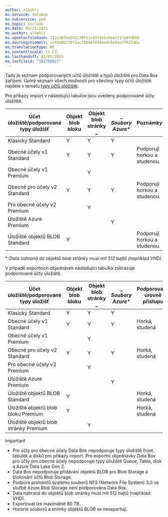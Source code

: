 ```yaml
---
author: alkohli
ms.service: databox
ms.subservice: pod
ms.topic: include
ms.date: 02/21/2021
ms.author: alkohli
ms.openlocfilehash: 112c30fdd242c20f11c43f42ba54e3717e074bbb
ms.sourcegitcommit: c27a20b278f2ac758447418ea4c8c61e27927d6a
ms.translationtype: MT
ms.contentlocale: cs-CZ
ms.lasthandoff: 03/03/2021
ms.locfileid: "101706027"
---
```

Tady je seznam podporovaných účtů úložiště a typů úložiště pro Data Box zařízení. Úplný seznam všech možností pro všechny typy účtů úložiště najdete v tématu [typy účtů úložiště](../articles/storage/common/storage-account-overview.md#types-of-storage-accounts).

Pro příkazy import v následující tabulce jsou uvedeny podporované účty úložiště.

| **Účet úložiště/podporované typy úložišť** | **Objekt blob bloku** |**Objekt blob stránky** _ |_ *Soubory Azure** |**Poznámky**|
| --- | --- | -- | -- | -- |
| Klasický Standard | Y | Y | Y |
| Obecné účely v1 Standard  | Y | Y | Y | Podporují horkou a studenou.|
| Obecné účely v1 Premium  |  | Y| | |
| Obecné pro účely v2 Standard  | Y | Y | Y | Podporují horkou a studenou.|
| Pro obecné účely v2 Premium  |  |Y | | |
| Úložiště Azure Premium |  |  | Y |  |  
| Úložiště objektů BLOB Standard |Y | | |Podporují horkou a studenou. |

\**-Data nahraná do objektů blob stránky musí mít 512 bajtů (například VHD).*

V případě exportních objednávek následující tabulka zobrazuje podporované účty úložiště.

| **Účet úložiště/podporované typy úložišť** | **Objekt blob bloku** |**Objekt blob stránky** _ |_ *Soubory Azure** |**Podporované úrovně přístupu**|
| --- | --- | -- | -- | -- |
| Klasický Standard | Y | Y | Y | |
| Obecné účely v1 Standard  | Y | Y | Y | Horká, studená|
| Obecné účely v1 Premium  |  | Y| | |
| Obecné pro účely v2 Standard  | Y | Y | Y | Horká, studená|
| Pro obecné účely v2 Premium  |  |Y | | |
| Úložiště Azure Premium |  |  | Y |  |
| Úložiště objektů BLOB Standard |Y | | |Horká, studená |
| Úložiště objektů blob bloku Premium |Y | | |Horká, studená |
| Úložiště objektů blob stránky Premium | |Y | | |

> [!IMPORTANT]
> - Pro účty pro obecné účely Data Box nepodporuje typy úložiště front, tabulek a disků pro příkazy import. Pro exportní objednávky Data Box pro účty pro obecné účely nepodporuje typy úložiště Queue, Table, disk a Azure Data Lake Gen 2.
> - Data Box nepodporuje přidávání objektů BLOB pro Blob Storage a blokování účtů Blob Storage.
> - Podpora protokolů systému souborů NFS (Network File System) 3,0 ve službě Azure Blob Storage není podporována Data Box.
> - Data nahraná do objektů blob stránky musí mít 512 bajtů (například VHD).
> - Exportovat lze maximálně 80 TB.
> - Historie souborů a snímky objektů BLOB se neexportují.